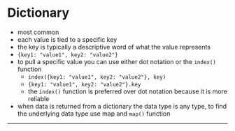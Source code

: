 # Dictionary
- most common
- each value is tied to a specific key
- the key is typically a descriptive word of what the value represents
- `{key1: "value1", key2: "value2"}`
- to pull a specific value you can use either dot notation or the `index()` function
    - `index({key1: "value1", key2: "value2"}, key)`
    - `{key1: "value1", key2: "value2"}.key`
    - the `index()` function is preferred over dot notation because it is more reliable
- when data is returned from a dictionary the data type is any type, to find the underlying data type use map and `map()` function
---